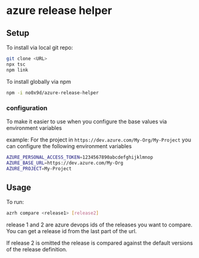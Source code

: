 # azure release helper

## Setup
To install via local git repo:

```bash
git clone <URL>
npx tsc
npm link
```

To install globally via npm
```bash
npm -i no0x9d/azure-release-helper
```

### configuration
To make it easier to use when you configure the base values via environment variables

example: For the project in `https://dev.azure.com/My-Org/My-Project` you can configure the 
following environment variables

```bash
AZURE_PERSONAL_ACCESS_TOKEN=1234567890abcdefghijklmnop
AZURE_BASE_URL=https://dev.azure.com/My-Org
AZURE_PROJECT=My-Project
```



## Usage
To run:

```bash
azrh compare <release1> [release2]
```
release 1 and 2 are azure devops ids of the releases you want to compare. 
You can get a release id from the last part of the url.

If release 2 is omitted the release is compared against the default versions of the 
release definition.
